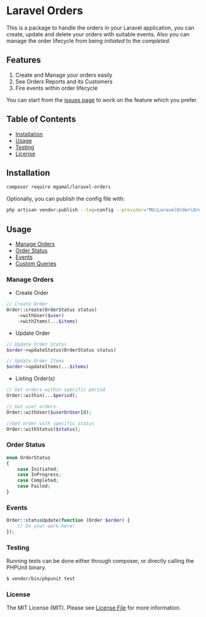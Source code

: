 # Laravel Orders

This is a package to handle the orders in your Laravel application, you can create, update and delete your orders with suitable events. Also you can manage the order lifecycle from being _initiated_ to the _completed_.

## Features
1. Create and Manage your orders easily
2. See Orders Reports and its Customers
3. Fire events within order lifecycle

You can start from the [issues page](https://github.com/mgamal92/orders-laravel/issues) to work on the feature which you prefer.


## Table of Contents

- [Installation](#installation)
- [Usage](#usage)
- [Testing](#testing)
- [License](#license)

## Installation

```bash
composer require mgamal/laravel-orders
```

Optionally, you can publish the config file with:

```bash
php artisan vendor:publish --tag=config --provider="MG\LaravelOrder\OrderServiceProvider"
```

## Usage
- [Manage Orders](#manage-orders)
- [Order Status](#order-status)
- [Events](#events)
- [Custom Queries](#custom-queries)


### Manage Orders
- Create Order
```php
// Create Order
Order::create(OrderStatus status)
    ->withUser($user)
    ->withItems(...$items)
```

- Update Order
```php
// Update Order Status
$order->updateStatus(OrderStatus status)

// Update Order Items
$order->updateItems(...$items)
```

- Listing Order(s)
```php
// Get orders within specific period
Order::within(...$period);

// Get user orders.
Order::withUser($userOrUserId); 

//Get order with specific status
Order::withStatus($status);
```
### Order Status

```php
enum OrderStatus
{
    case Initiated;
    case InProgress;
    case Completed;
    case Failed;
}
```
### Events

```php
Order::statusUpdate(function (Order $order) {
    // Do your work here!
});
```


### Testing
Running tests can be done either through composer, or directly calling the PHPUnit binary.
```bash
$ vendor/bin/phpunit test
```

### License
The MIT License (MIT). Please see [License File](LICENSE) for more information.